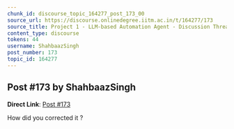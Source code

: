 ```yaml
---
chunk_id: discourse_topic_164277_post_173_00
source_url: https://discourse.onlinedegree.iitm.ac.in/t/164277/173
source_title: Project 1 - LLM-based Automation Agent - Discussion Thread [TDS Jan 2025]
content_type: discourse
tokens: 44
username: ShahbaazSingh
post_number: 173
topic_id: 164277
---
```


## Post #173 by ShahbaazSingh

**Direct Link**: [Post #173](https://discourse.onlinedegree.iitm.ac.in/t/164277/173)

How did you corrected it ?
